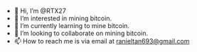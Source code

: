 - 👋 Hi, I’m @RTX27
- 👀 I’m interested in mining bitcoin.
- 🌱 I’m currently learning to mine bitcoin.
- 💞️ I’m looking to collaborate on mining bitcoin.
- 📫 How to reach me is via email at ranieltan693@gmail.com

<!---
RTX27/RTX27 is a ✨ special ✨ repository because its `README.md` (this file) appears on your GitHub profile.
You can click the Preview link to take a look at your changes.
--->
